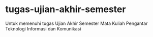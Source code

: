 # tugas-ujian-akhir-semester
Untuk memenuhi tugas Ujian Akhir Semester 
Mata Kuliah Pengantar Teknologi Informasi dan Komunikasi 
